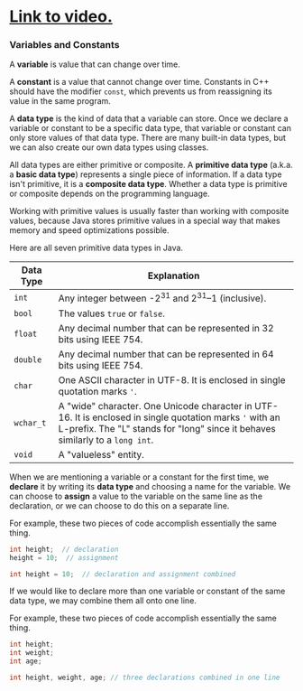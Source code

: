 # [Link to video.](https://www.youtube.com/watch?v=qTjrDC817bo&list=PLVD25niNi0BliJx0Rnr1DB6HdsL5oy5kJ)

### Variables and Constants

A **variable** is value that can change over time. 

A **constant** is a value that cannot change over time. Constants in C++ should have the modifier `const`, which prevents us from reassigning its value in the same program.

A **data type** is the kind of data that a variable can store. Once we declare a variable or constant to be a specific data type, that variable or constant can only store values of that data type. There are many built-in data types, but we can also create our own data types using classes.

All data types are either primitive or composite. A **primitive data type** (a.k.a. a **basic data type**) represents a single piece of information. If a data type isn't primitive, it is a **composite data type**. Whether a data type is primitive or composite depends on the programming language. 

Working with primitive values is usually faster than working with composite values, because Java stores primitive values in a special way that makes memory and speed optimizations possible.

Here are all seven primitive data types in Java. 

| Data Type | Explanation |
| --- | --- |
| `int` | Any integer between -2<sup>31</sup> and 2<sup>31</sup>–1 (inclusive). |
| `bool` | The values `true` or `false`.  |
| `float` | Any decimal number that can be represented in 32 bits using IEEE 754. |
| `double` | Any decimal number that can be represented in 64 bits using IEEE 754. |
| `char` | One ASCII character in UTF-8. It is enclosed in single quotation marks `'`. |
| `wchar_t` | A "wide" character. One Unicode character in UTF-16. It is enclosed in single quotation marks `'` with an L-prefix. The "L" stands for "long" since it behaves similarly to a `long int`. |
| `void` | A "valueless" entity. |

When we are mentioning a variable or a constant for the first time, we **declare** it by writing its **data type** and choosing a name for the variable. We can choose to **assign** a value to the variable on the same line as the declaration, or we can choose to do this on a separate line.

For example, these two pieces of code accomplish essentially the same thing.

```cpp
int height;  // declaration 
height = 10;  // assignment
```

```cpp
int height = 10;  // declaration and assignment combined
```

If we would like to declare more than one variable or constant of the same data type, we may combine them all onto one line. 

For example, these two pieces of code accomplish essentially the same thing.

```cpp
int height;  
int weight; 
int age;
```

```cpp
int height, weight, age; // three declarations combined in one line
```
